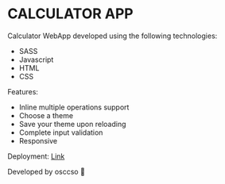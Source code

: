 # CALCULATOR APP

Calculator WebApp developed using the following technologies:
- SASS
- Javascript
- HTML
- CSS

Features:

- Inline multiple operations support
- Choose a theme
- Save your theme upon reloading
- Complete input validation
- Responsive

Deployment: [Link](https://osccso.github.io/Calculator-page/)

Developed by osccso :rocket:
